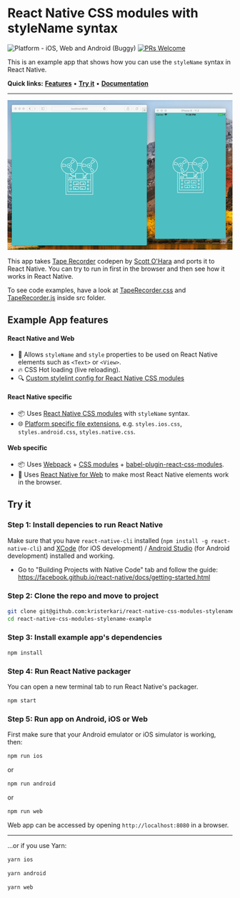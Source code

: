# React Native CSS modules with styleName syntax

![Platform - iOS, Web and Android (Buggy)](<https://img.shields.io/badge/platform-iOS%20%7C%20Web%20%7C%20Android%20(Buggy)-blue.svg>)
[![PRs Welcome](https://img.shields.io/badge/PRs-welcome-brightgreen.svg)](https://egghead.io/courses/how-to-contribute-to-an-open-source-project-on-github)

This is an example app that shows how you can use the `styleName` syntax in React Native.

**Quick links:** **[Features](#example-app-features)** • **[Try it](#try-it)** • **[Documentation](https://github.com/kristerkari/react-native-css-modules#documentation)**

---

<img src="screenshots/demo.gif" width="600">

This app takes [Tape Recorder](https://codepen.io/scottohara/pen/qobKB) codepen by [Scott O'Hara](https://codepen.io/scottohara/) and ports it to React Native. You can try to run in first in the browser and then see how it works in React Native.

To see code examples, have a look at [TapeRecorder.css](src/TapeRecorder.css) and [TapeRecorder.js](src/TapeRecorder.js) inside src folder.

## Example App features

#### React Native and Web

- :tada: Allows `styleName` and `style` properties to be used on React Native elements such as `<Text>` or `<View>`.
- :fire: CSS Hot loading (live reloading).
- :mag: [Custom stylelint config for React Native CSS modules](https://github.com/kristerkari/stylelint-config-react-native-css-modules)

#### React Native specific

- :package: Uses [React Native CSS modules](https://github.com/kristerkari/react-native-css-modules) with `styleName` syntax.
- :globe_with_meridians: [Platform specific file extensions](https://facebook.github.io/react-native/docs/platform-specific-code.html#platform-specific-extensions), e.g. `styles.ios.css`, `styles.android.css`, `styles.native.css`.

#### Web specific

- :package: Uses [Webpack](https://webpack.js.org/) + [CSS modules](https://github.com/css-modules/css-modules) + [babel-plugin-react-css-modules](https://github.com/gajus/babel-plugin-react-css-modules).
- :wrench: Uses [React Native for Web](https://github.com/necolas/react-native-web) to make most React Native elements work in the browser.

## Try it

### Step 1: Install depencies to run React Native

Make sure that you have `react-native-cli` installed (`npm install -g react-native-cli`) and [XCode](https://developer.apple.com/xcode/) (for iOS development) / [Android Studio](https://developer.android.com/studio/index.html) (for Android development) installed and working.

- Go to "Building Projects with Native Code" tab and follow the guide: https://facebook.github.io/react-native/docs/getting-started.html

### Step 2: Clone the repo and move to project

```sh
git clone git@github.com:kristerkari/react-native-css-modules-stylename-example.git
cd react-native-css-modules-stylename-example
```

### Step 3: Install example app's dependencies

```sh
npm install
```

### Step 4: Run React Native packager

You can open a new terminal tab to run React Native's packager.

```sh
npm start
```

### Step 5: Run app on Android, iOS or Web

First make sure that your Android emulator or iOS simulator is working, then:

```sh
npm run ios
```

or

```sh
npm run android
```

or

```sh
npm run web
```

Web app can be accessed by opening `http://localhost:8080` in a browser.

---

...or if you use Yarn:

```sh
yarn ios
```

```sh
yarn android
```

```sh
yarn web
```
